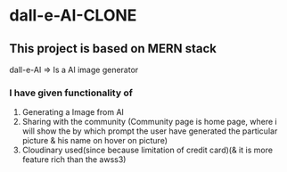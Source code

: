 # dall-e-AI-CLONE

## This project is based on MERN stack
dall-e-AI => Is a AI image generator

### I have given functionality of 
1. Generating a Image from AI
2. Sharing with the community
(Community page is home page, where i will show the by which prompt the user have generated the particular picture & his name on hover on picture)
3. Cloudinary used(since because limitation of credit card)(& it is more feature rich than the awss3)
